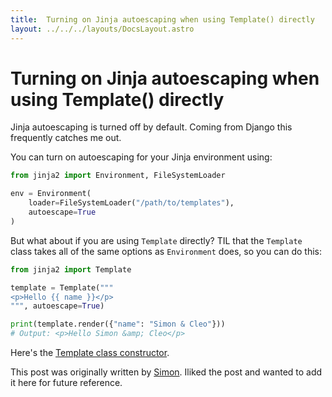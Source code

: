 ```yaml
---
title:  Turning on Jinja autoescaping when using Template() directly
layout: ../../../layouts/DocsLayout.astro
---
```



# Turning on Jinja autoescaping when using Template() directly

Jinja autoescaping is turned off by default. Coming from Django this frequently catches me out.

You can turn on autoescaping for your Jinja environment using:

```python
from jinja2 import Environment, FileSystemLoader

env = Environment(
    loader=FileSystemLoader("/path/to/templates"),
    autoescape=True
)
```

But what about if you are using `Template` directly? TIL that the `Template` class takes all of the same options as `Environment` does, so you can do this:

```python
from jinja2 import Template

template = Template("""
<p>Hello {{ name }}</p>
""", autoescape=True)

print(template.render({"name": "Simon & Cleo"}))
# Output: <p>Hello Simon &amp; Cleo</p>
```
Here's the [Template class constructor](https://github.com/pallets/jinja/blob/2.11.2/src/jinja2/environment.py#L984-L1005).

This post was originally written by [Simon](https://github.com/simonw). Iliked the post and wanted to add it here for future reference.
